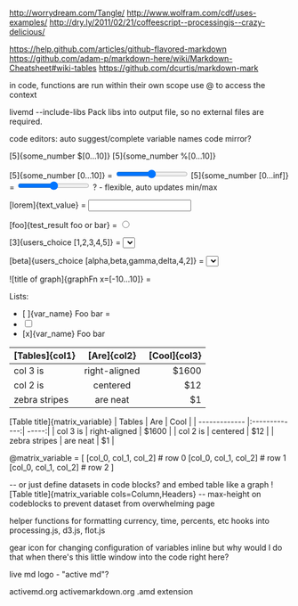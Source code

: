 
http://worrydream.com/Tangle/
http://www.wolfram.com/cdf/uses-examples/
http://dry.ly/2011/02/21/coffeescript--processingjs--crazy-delicious/

https://help.github.com/articles/github-flavored-markdown
https://github.com/adam-p/markdown-here/wiki/Markdown-Cheatsheet#wiki-tables
https://github.com/dcurtis/markdown-mark

in code, functions are run within their own scope
use @ to access the context


livemd --include-libs   Pack libs into output file, so no external files are required.


code editors: auto suggest/complete variable names
code mirror?

[5]{some_number $[0...10]}
[5]{some_number %[0...10]}

[5]{some_number [0...10]}                           = <input type="range">
[5]{some_number [0...inf]}                          = <input type="range">          ? - flexible, auto updates min/max

[lorem]{text_value}                                 = <input type="text">

[foo]{test_result foo or bar}                       = <input type="radio">

[3]{users_choice [1,2,3,4,5]}                       = <select>

[beta]{users_choice [alpha,beta,gamma,delta,4,2]}   = <select>

![title of graph]{graphFn x=[-10...10]}             = <canvas>


Lists:
- [ ]{var_name} Foo bar                             = <li><input type="checkbox"></li>
- [x]{var_name} Foo bar



| [Tables]{col1}| [Are]{col2}   | [Cool]{col3}|
| ------------- |:-------------:| -----:|
| col 3 is      | right-aligned | $1600 |
| col 2 is      | centered      |   $12 |
| zebra stripes | are neat      |    $1 |


[Table title]{matrix_variable}
| Tables        | Are           | Cool  |
| ------------- |:-------------:| -----:|
| col 3 is      | right-aligned | $1600 |
| col 2 is      | centered      |   $12 |
| zebra stripes | are neat      |    $1 |

@matrix_variable = [
    [col_0, col_1, col_2]       # row 0
    [col_0, col_1, col_2]       # row 1
    [col_0, col_1, col_2]       # row 2
]

-- or just define datasets in code blocks? and embed table like a graph ![Table title]{matrix_variable cols=Column,Headers}
-- max-height on codeblocks to prevent dataset from overwhelming page


helper functions for formatting currency, time, percents, etc
hooks into processing.js, d3.js, flot.js

gear icon for changing configuration of variables inline
but why would I do that when there's this little window into the code right here?

live md logo - 
"active md"?

activemd.org
activemarkdown.org
.amd extension